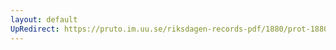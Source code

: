 ```yaml
---
layout: default
UpRedirect: https://pruto.im.uu.se/riksdagen-records-pdf/1880/prot-1880--ak--005/prot-1880--ak--005_005.pdf
---
```

